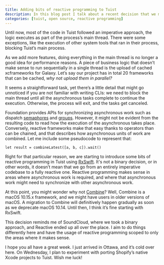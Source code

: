 ```yaml
---
title: Adding bits of reactive programming to Tuist
description: In this blog post I talk about a recent decision that we made to start using reactive programming to model asynchronous tasks in Tuist.
categories: [tuist, open source, reactive programming]
---
```


Until now, most of the code in Tuist followed an imperative approach,
the logic executes as part of the process’s main thread.
There were some exceptions,
like the execution of other system tools that ran in their process,
blocking Tuist’s main process.

As we add more features,
doing everything in the main thread is no longer a good idea for performance reasons.
A piece of business logic that doesn’t make sense to run sequentially in a single thread is the upload of cached xcframeworks for Galaxy.
Let’s say our project has in total 20 frameworks that can be cached,
_why not upload them in parallel?_

It seems a straightforward task,
yet there’s a little detail that might go unnoticed if you are not familiar with writing CLIs:
we need to block the main thread until all the asynchronous tasks complete to continue the execution.
Otherwise,
the process will exit,
and the tasks get canceled.

Foundation provides APIs for synchronizing asynchronous work such as dispatch [semaphores](https://developer.apple.com/documentation/dispatch/dispatchsemaphore) and [groups](https://developer.apple.com/documentation/dispatch/dispatchgroup).
However,
it might not be evident from the resulting code to read how the execution of the asynchronous takes place.
Conversely,
reactive frameworks make that easy thanks to operators than can be chained,
and that describes how asynchronous units of work are combined.
Let me include some pseudocode to represent that:

```language-swift
let result = combineLatest([a, b, c]).wait()
```

Right for that particular reason,
we are starting to introduce some bits of reactive programming in Tuist using [RxSwift](https://github.com/ReactiveX/RxSwift).
It's not a binary decision,
or in other words,
it doesn’t mean that we go from an entirely imperative codebase to a fully reactive one.
Reactive programming makes sense in areas where asynchronous work is required, and where that asynchronous work might need to synchronize with other asynchronous work.

At this point,
you might wonder why not [Combine](https://developer.apple.com/documentation/combine)? Well, Combine is a macOS 10.15.x framework,
and we might have users in older versions of macOS.
A migration to Combine will definitively happen gradually as soon as we deprecate macOS 10.14.
Until then,
I think it’s fine starting with RxSwift.

This decision reminds me of SoundCloud,
where we took a binary approach,
and Reactive ended up all over the place.
I aim to do things differently here and have the usage of reactive programming scoped to only the areas where it makes sense.

I hope you all have a great week.
I just arrived in Ottawa,
and it’s cold over here.
On Wednesday,
I plan to experiment with porting Shopify’s native Xcode projects to Tuist.
Wish me luck!
